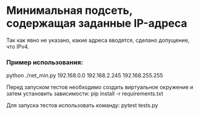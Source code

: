 # Минимальная подсеть, содержащая заданные IP-адреса

Так как явно не указано, какие адреса вводятся, сделано допущение, что IPv4.

### Пример использования:
python ./net_min.py 192.168.0.0 192.168.2.245 192.168.255.255

Перед запуском тестов необходимо создать виртуальное окружение и затем установить зависимости:
pip install -r requirements.txt 

Для запуска тестов использовать команду:
pytest tests.py